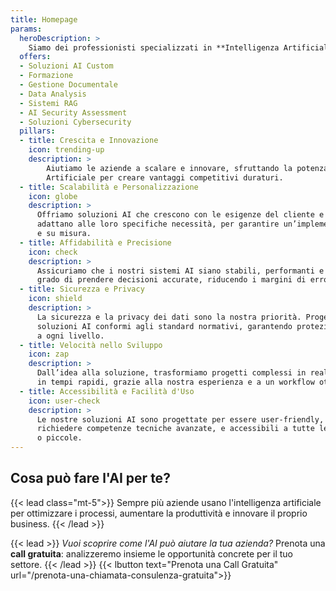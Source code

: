 ```yaml
---
title: Homepage
params:
  heroDescription: >
    Siamo dei professionisti specializzati in **Intelligenza Artificiale, Machine Learning e modelli linguistici avanzati (LLM e RAG)**. Grazie alle nostre tecnologie AI, **aiutiamo le aziende** a trasformare le sfide in opportunità di crescita.
  offers:
  - Soluzioni AI Custom
  - Formazione
  - Gestione Documentale
  - Data Analysis
  - Sistemi RAG
  - AI Security Assessment
  - Soluzioni Cybersecurity
  pillars:
  - title: Crescita e Innovazione
    icon: trending-up
    description: >
        Aiutiamo le aziende a scalare e innovare, sfruttando la potenza dell’Intelligenza
        Artificiale per creare vantaggi competitivi duraturi.
  - title: Scalabilità e Personalizzazione
    icon: globe
    description: > 
      Offriamo soluzioni AI che crescono con le esigenze del cliente e si
      adattano alle loro specifiche necessità, per garantire un’implementazione flessibile
      e su misura.
  - title: Affidabilità e Precisione
    icon: check
    description: > 
      Assicuriamo che i nostri sistemi AI siano stabili, performanti e in
      grado di prendere decisioni accurate, riducendo i margini di errore.
  - title: Sicurezza e Privacy
    icon: shield
    description: > 
      La sicurezza e la privacy dei dati sono la nostra priorità. Progettiamo
      soluzioni AI conformi agli standard normativi, garantendo protezione e trasparenza
      a ogni livello.
  - title: Velocità nello Sviluppo
    icon: zap
    description: > 
      Dall’idea alla soluzione, trasformiamo progetti complessi in realtà
      in tempi rapidi, grazie alla nostra esperienza e a un workflow ottimizzato.
  - title: Accessibilità e Facilità d'Uso
    icon: user-check
    description: > 
      Le nostre soluzioni AI sono progettate per essere user-friendly, senza
      richiedere competenze tecniche avanzate, e accessibili a tutte le imprese, grandi
      o piccole.
---
```


## Cosa può fare l'AI per te?

{{< lead class="mt-5">}}
Sempre più aziende usano l'intelligenza artificiale per ottimizzare i processi, aumentare la produttività e innovare il proprio business.
{{< /lead >}}

{{< lead >}}
*Vuoi scoprire come l'AI può aiutare la tua azienda?*
Prenota una **call gratuita**: analizzeremo insieme le opportunità concrete per il tuo settore.
{{< /lead >}}
{{< lbutton text="Prenota una Call Gratuita" url="/prenota-una-chiamata-consulenza-gratuita">}}